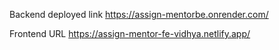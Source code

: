 Backend deployed link
https://assign-mentorbe.onrender.com/

Frontend URL
https://assign-mentor-fe-vidhya.netlify.app/
